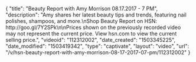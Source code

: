 {
    "title": "Beauty Report with Amy Morrison 08.17.2017 - 7 PM",
    "description": "Amy shares her latest beauty tips and trends, featuring nail polishes, shampoos, and more.\nShop Beauty Report on HSN: http:\/\/goo.gl\/7Y2SPk\n\nPrices shown on the previously recorded video may not represent the current price. View hsn.com to view the current selling price.",
    "videoid": "112312002",
    "date_created": "1503345225",
    "date_modified": "1503419342",
    "type": "captivate",
    "layout": "video",
    "url": "\/v\/hsn-beauty-report-with-amy-morrison-08-17-2017-07-pm\/112312002"
}